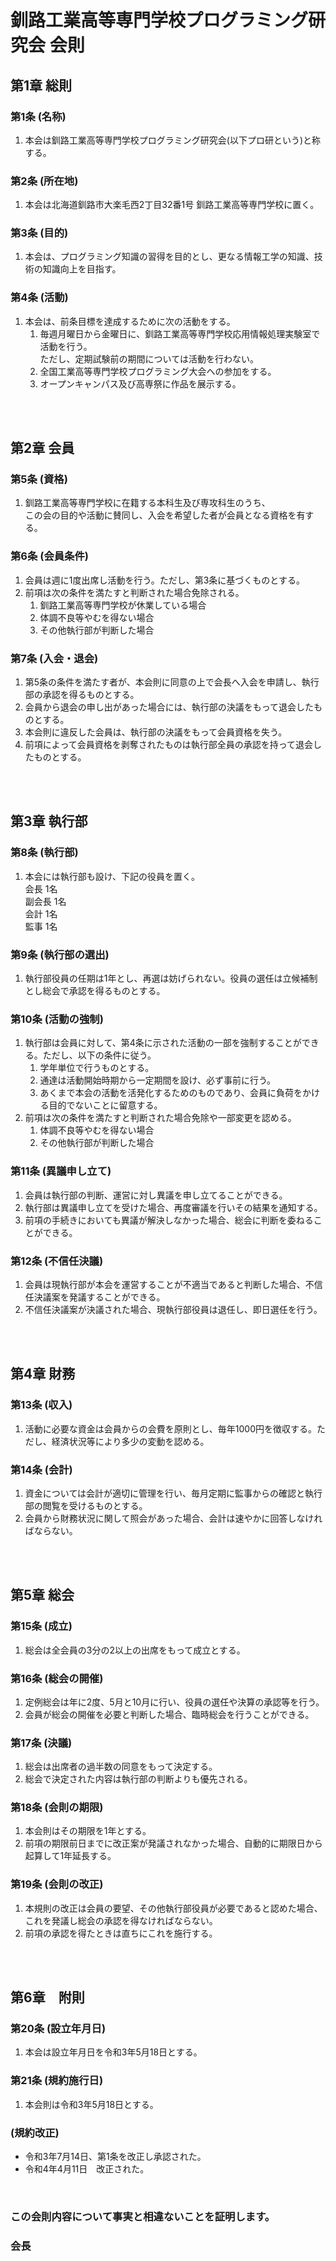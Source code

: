 # 釧路工業高等専門学校プログラミング研究会 会則
## **第1章 総則**
### 第1条 (名称)
1. 本会は釧路工業高等専門学校プログラミング研究会(以下プロ研という)と称する。  
### 第2条 (所在地)
1. 本会は北海道釧路市大楽毛西2丁目32番1号 釧路工業高等専門学校に置く。
### 第3条 (目的)
1. 本会は、プログラミング知識の習得を目的とし、更なる情報工学の知識、技術の知識向上を目指す。

### 第4条 (活動)
1. 本会は、前条目標を達成するために次の活動をする。  
    1. 毎週月曜日から金曜日に、釧路工業高等専門学校応用情報処理実験室で活動を行う。  
    ただし、定期試験前の期間については活動を行わない。
    2. 全国工業高等専門学校プログラミング大会への参加をする。
    3. オープンキャンパス及び高専祭に作品を展示する。
<br>
<br>

## **第2章 会員**
### 第5条 (資格)
1. 釧路工業高等専門学校に在籍する本科生及び専攻科生のうち、  
この会の目的や活動に賛同し、入会を希望した者が会員となる資格を有する。
### 第6条 (会員条件)
1. 会員は週に1度出席し活動を行う。ただし、第3条に基づくものとする。
2. 前項は次の条件を満たすと判断された場合免除される。  
    1. 釧路工業高等専門学校が休業している場合
    2. 体調不良等やむを得ない場合
    3. その他執行部が判断した場合
### 第7条 (入会・退会)
1. 第5条の条件を満たす者が、本会則に同意の上で会長へ入会を申請し、執行部の承認を得るものとする。  
2. 会員から退会の申し出があった場合には、執行部の決議をもって退会したものとする。  				
3. 本会則に違反した会員は、執行部の決議をもって会員資格を失う。
4. 前項によって会員資格を剥奪されたものは執行部全員の承認を持って退会したものとする。
<br>
<br>

## 第3章 執行部
### 第8条 (執行部)
1. 本会には執行部も設け、下記の役員を置く。  
    会長 1名  
    副会長 1名  
    会計 1名  
    監事 1名

### 第9条 (執行部の選出)
1. 執行部役員の任期は1年とし、再選は妨げられない。役員の選任は立候補制とし総会で承認を得るものとする。

### 第10条 (活動の強制)
1. 執行部は会員に対して、第4条に示された活動の一部を強制することができる。ただし、以下の条件に従う。
    1. 学年単位で行うものとする。
    2. 通達は活動開始時期から一定期間を設け、必ず事前に行う。
    3. あくまで本会の活動を活発化するためのものであり、会員に負荷をかける目的でないことに留意する。
2. 前項は次の条件を満たすと判断された場合免除や一部変更を認める。
    1. 体調不良等やむを得ない場合
    2. その他執行部が判断した場合

### 第11条 (異議申し立て)
1. 会員は執行部の判断、運営に対し異議を申し立てることができる。
2. 執行部は異議申し立てを受けた場合、再度審議を行いその結果を通知する。
3. 前項の手続きにおいても異議が解決しなかった場合、総会に判断を委ねることができる。

### 第12条 (不信任決議)
1. 会員は現執行部が本会を運営することが不適当であると判断した場合、不信任決議案を発議することができる。
2. 不信任決議案が決議された場合、現執行部役員は退任し、即日選任を行う。
<br>
<br>

## 第4章 財務


### 第13条 (収入)
1. 活動に必要な資金は会員からの会費を原則とし、毎年1000円を徴収する。ただし、経済状況等により多少の変動を認める。

### 第14条 (会計)
1. 資金については会計が適切に管理を行い、毎月定期に監事からの確認と執行部の閲覧を受けるものとする。
2. 会員から財務状況に関して照会があった場合、会計は速やかに回答しなければならない。
<br>
<br>

## 第5章 総会


### 第15条 (成立)
1. 総会は全会員の3分の2以上の出席をもって成立とする。

### 第16条 (総会の開催)
1. 定例総会は年に2度、5月と10月に行い、役員の選任や決算の承認等を行う。
2. 会員が総会の開催を必要と判断した場合、臨時総会を行うことができる。

### 第17条 (決議)
1. 総会は出席者の過半数の同意をもって決定する。
2. 総会で決定された内容は執行部の判断よりも優先される。

### 第18条 (会則の期限)
1. 本会則はその期限を1年とする。
2. 前項の期限前日までに改正案が発議されなかった場合、自動的に期限日から起算して1年延長する。

### 第19条 (会則の改正)
1. 本規則の改正は会員の要望、その他執行部役員が必要であると認めた場合、これを発議し総会の承認を得なければならない。
2. 前項の承認を得たときは直ちにこれを施行する。

<br>
<br>

## 第6章　附則


### 第20条 (設立年月日)
1. 本会は設立年月日を令和3年5月18日とする。

### 第21条 (規約施行日)
1. 本会則は令和3年5月18日とする。

### (規約改正)
- 令和3年7月14日、第1条を改正し承認された。
- 令和4年4月11日　改正された。
<br>

### この会則内容について事実と相違ないことを証明します。　　
### 会長

